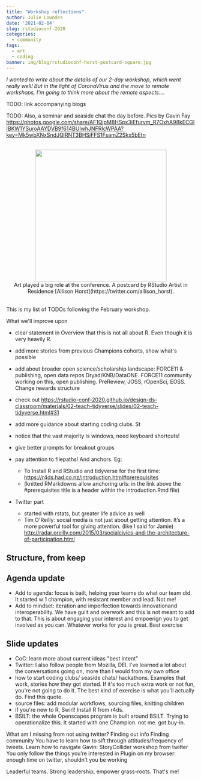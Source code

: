 ```yaml
---
title: "Workshop reflections"
author: Julie Lowndes
date: '2021-02-04'
slug: rstudioconf-2020
categories:
  - community
tags:
  - art
  - coding
banner: img/blog/rstudioconf-horst-postcard-square.jpg
---
```


*I wanted to write about the details of our 2-day workshop, which went really well! But in the light of CoronaVirus and the move to remote workshops, I'm going to think more about the remote aspects....*



TODO: link accompanying blogs

TODO: Also, a seminar and seaside chat the day before. Pics by Gavin Fay https://photos.google.com/share/AF1QipM8HSpx3iEfurvm_R7OxhA98kECGIIBKW1YSuroAAYDVB9f614BUIwhJNFRIcWPAA?key=Mk5wbXNxSndJQlRNT3BHSjFFS1FsamZ2Skx5bEtn


<br>
<center>
  <a href = "https://twitter.com/juliesquid/status/1224755643598307328">
  <img src="/img/blog/rstudioconf-horst-postcard-square.jpg" width="350px"></a>
  <figcaption>Art played a big role at the conference. A postcard by RStudio Artist in Residence [Allison Horst](https://twitter.com/allison_horst).</figcaption>
</center>
<br>

This is my list of TODOs following the February workshop.

What we'll improve upon

- clear statement in Overview that this is not all about R. Even though it is very heavily R. 
- add more stories from previous Champions cohorts, show what's possible
- add about broader open science/scholarship landscape: FORCE11 & publishing, open data repos Dryad/KNB/DataONE. FORCE11 community working on this, open publishing. PreReview, JOSS, rOpenSci, EOSS. Change rewards structure

- check out https://rstudio-conf-2020.github.io/design-ds-classroom/materials/02-teach-tidyverse/slides/02-teach-tidyverse.html#31 

- add more guidance about starting coding clubs. St

- notice that the vast majority is windows, need keyboard shortcuts!
- give better prompts for breakout groups
- pay attention to filepaths! And anchors. Eg: 
  - To Install R and RStudio and tidyverse for the first time: 
https://r4ds.had.co.nz/introduction.html#prerequisites 
  - (knitted RMarkdowns allow anchoring urls: in the link above the #prerequisites title is a header within the introduction.Rmd file)

- Twitter part
  - started with rstats, but greater life advice as well
  - Tim O'Reilly: social media is not just about getting attention. It’s a more powerful tool for giving attention. (like I said for Jamie) http://radar.oreilly.com/2015/03/socialcivics-and-the-architecture-of-participation.html

## Structure, from keep

## Agenda update

- Add to agenda: focus is bailt, helping your teams do what our team did. It started w 1 champion, with resistant member and lead. Not me! 
- Add to mindset: iteration and imperfection towards innovationand interoperability. We have guilt and overwork and this is not meant to add to that. This is about  engaging your interest and empoerign you to get involved as you can. Whatever works for you is great. Best exercise

## Slide updates
- CoC: learn more about current ideas "best intent"
- Twitter: I also follow people from Mozilla, DEI. I've learned a lot about the conversations going on, more than I would from my own office
- how to start coding clubs/ seaside chats/ hackathons. Examples that work, stories how they got started. If it's too much extra work or not fun, you're not going to do it. The best kind of exercise is what you'll actually do. Find this quote.
- source files: add modular workflows, sourcing files, knitting children
- if you're new to R, Swirl! Install R from r4ds. 
- BSILT: the whole Openscapes program is built around BSILT. Trying to operationalize this. It started with one Champion. not me. got buy-in. 


What am I missing from not using twitter?
Finding out info
Finding community
You have to learn how to sift through attitudes/frequency of tweets. Learn how to navigate
Gavin: StoryCollider workshop from twitter
You only follow the things you’re interested in
Plugin on my browser: enough time on twitter, shouldn’t you be working


Leaderful teams. Strong leadership, empower grass-roots. That's me!

